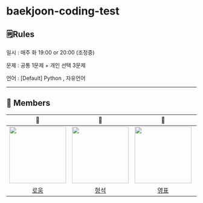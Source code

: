 # baekjoon-coding-test

## 🗒Rules
일시 : 매주 화 19:00 or 20:00 (조정중)

문제 : 공통 1문제 + 개인 선택 3문제

언어 : [Default] Python , 자유언어


---




## 👥 Members


|🐥|🐥|🐓|🐥|
|:---:|:---:|:---:|:---:|
|<img src="https://user-images.githubusercontent.com/48541850/225665072-15480c6d-fc1a-4296-9af2-08a30ba77ddb.png" width="150px" height="150px" /> |<img src="https://user-images.githubusercontent.com/48541850/225665423-ec5bf54b-db77-4a37-8995-b3b345836c8e.png" width="150px" height="150px" />|<img src="https://user-images.githubusercontent.com/48541850/225664016-ae403210-a479-4dc7-9a30-213cd52a1856.png" width="150px" height="150px" />|<img src="https://user-images.githubusercontent.com/48541850/225664708-bd041747-eaed-443c-9c22-9279213513b0.png" width="150px" height="150px" />|
|[로움](https://github.com/roum02)|[형석](https://github.com/HyeongSeoku)|[영표](https://github.com/marshallku)|[찬호](https://github.com/puk0806)|
